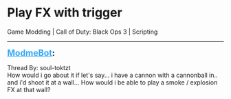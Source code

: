 # Play FX with trigger
Game Modding | Call of Duty: Black Ops 3 | Scripting

---
<strong style="font-size: 1.4em;"><span style="text-decoration: underline;text-decoration-color: #34a7f9;"><span style="color:#34a7f9;">ModmeBot</span></span>:</strong>

<p>Thread By: soul-toktzt<br />How would i go about it if let&#39;s say... i have a cannon with a cannonball in.. and i&#39;d shoot it at a wall... How would i be able to play a smoke / explosion FX at that wall?</p>
